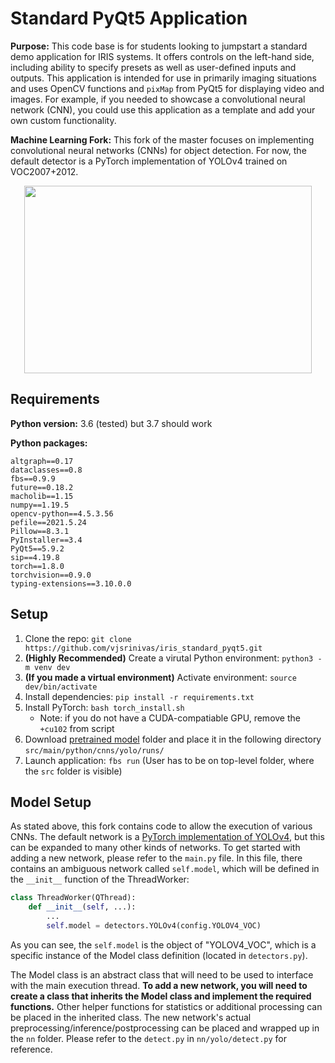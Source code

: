 # Standard PyQt5 Application

**Purpose:** This code base is for students looking to jumpstart a standard demo application for IRIS systems. It offers controls on the left-hand side, including ability to specify presets as well as user-defined inputs and outputs. This application is intended for use in primarily imaging situations and uses OpenCV functions and `pixMap` from PyQt5 for displaying video and images. For example, if you needed to showcase a convolutional neural network (CNN), you could use this application as a template and add your own custom functionality.

**Machine Learning Fork:** This fork of the master focuses on implementing convolutional neural networks (CNNs) for object detection. For now, the default detector is a PyTorch implementation of YOLOv4 trained on VOC2007+2012.

<p align="center">
  <img width="460" height="300" src="demo.gif">
</p>

## Requirements

**Python version:** 3.6 (tested) but 3.7 should work

**Python packages:**
```
altgraph==0.17
dataclasses==0.8
fbs==0.9.9
future==0.18.2
macholib==1.15
numpy==1.19.5
opencv-python==4.5.3.56
pefile==2021.5.24
Pillow==8.3.1
PyInstaller==3.4
PyQt5==5.9.2
sip==4.19.8
torch==1.8.0
torchvision==0.9.0
typing-extensions==3.10.0.0

```

## Setup
1. Clone the repo: `git clone https://github.com/vjsrinivas/iris_standard_pyqt5.git`
2. **(Highly Recommended)** Create a virutal Python environment: `python3 -m venv dev`
3. **(If you made a virtual environment)** Activate environment: `source dev/bin/activate`
4. Install dependencies: `pip install -r requirements.txt`
5. Install PyTorch: `bash torch_install.sh `
    - Note: if you do not have a CUDA-compatiable GPU, remove the `+cu102` from script
5. Download [pretrained model](https://drive.google.com/file/d/1WeRV6fLANM5qJ31aN8RY4ct8d5zJX4XG/view?usp=sharing) folder and place it in the following directory `src/main/python/cnns/yolo/runs/` 
6. Launch application: `fbs run` (User has to be on top-level folder, where the `src` folder is visible) 

## Model Setup
As stated above, this fork contains code to allow the execution of various CNNs. The default network is a [PyTorch implementation of YOLOv4](https://github.com/WongKinYiu/PyTorch_YOLOv4), but this can be expanded to many other kinds of networks. To get started with adding a new network, please refer to the `main.py` file. In this file, there contains an ambiguous network called `self.model`, which will be defined in the `__init__` function of the ThreadWorker:

```python
class ThreadWorker(QThread):
    def __init__(self, ...):
        ...
        self.model = detectors.YOLOv4(config.YOLOV4_VOC)
```

As you can see, the `self.model` is the object of "YOLOV4_VOC", which is a specific instance of the Model class definition (located in `detectors.py`).

The Model class is an abstract class that will need to be used to interface with the main execution thread. **To add a new network, you will need to create a class that inherits the Model class and implement the required functions.** Other helper functions for statistics or additional processing can be placed in the inherited class. The new network's actual preprocessing/inference/postprocessing can be placed and wrapped up in the `nn` folder. Please refer to the `detect.py` in `nn/yolo/detect.py` for reference.
